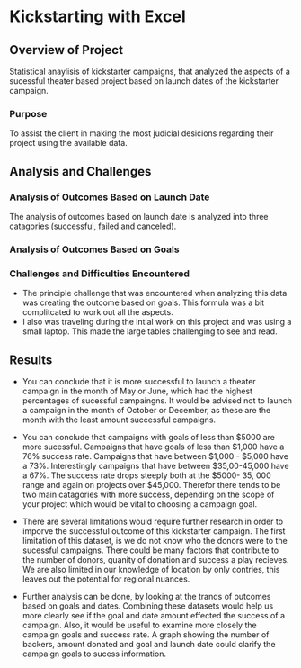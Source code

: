 # **Kickstarting with Excel**

## Overview of Project
Statistical anaylisis of kickstarter campaigns, that analyzed the aspects of a sucessful theater based project based on launch dates of the kickstarter campaign.  
### Purpose
To assist the client in making the most judicial desicions regarding their project using the available data. 
## Analysis and Challenges

### Analysis of Outcomes Based on Launch Date
The analysis of outcomes based on launch date is analyzed into three catagories (successful, failed and canceled). 

### Analysis of Outcomes Based on Goals

### Challenges and Difficulties Encountered
- The principle challenge that was encountered when analyzing this data was creating the outcome based on goals. This formula was a bit complitcated to work out all the aspects. 
- I also was traveling during the intial work on this project and was using a small laptop. This made the large tables challenging to see and read. 

## Results

- You can conclude that it is more successful to launch a theater campaign in the month of May or June, which had the highest percentages of sucessful campaingns. It would be advised not to launch a campaign in the month of October or December, as these are the month with the least amount successful campaigns. 

- You can conclude that campaigns with goals of less than $5000 are more sucessful. Campaigns that have goals of less than $1,000 have a 76% success rate. Campaigns that have between $1,000 - $5,000 have a 73%.  Interestingly campaigns that have between $35,00-45,000 have a 67%. The success rate drops steeply both at the $5000- 35, 000 range and again on projects over $45,000. Therefor there tends to be two main catagories with more success, depending on the scope of your project which would be vital to choosing a campaign goal. 

- There are several limitations would require further research in order to imporve the successful outcome of this kickstarter campaign. The first limitation of this dataset, is we do not know who the donors were to the sucessful campaigns. There could be many factors that contribute to the number of donors, quanity of donation and success a play recieves. We are also limited in our knowledge of location by only contries, this leaves out the potential for regional nuances.  

- Further analysis can be done, by looking at the trands of outcomes based on goals and dates. Combining these datasets would help us more clearly see if the goal and date amount effected the success of a campaign.  Also, it would be useful to examine more closely the campaign goals and success rate. A graph showing the number of backers, amount donated and goal and launch date could clarify the campaign goals to sucess information. 
